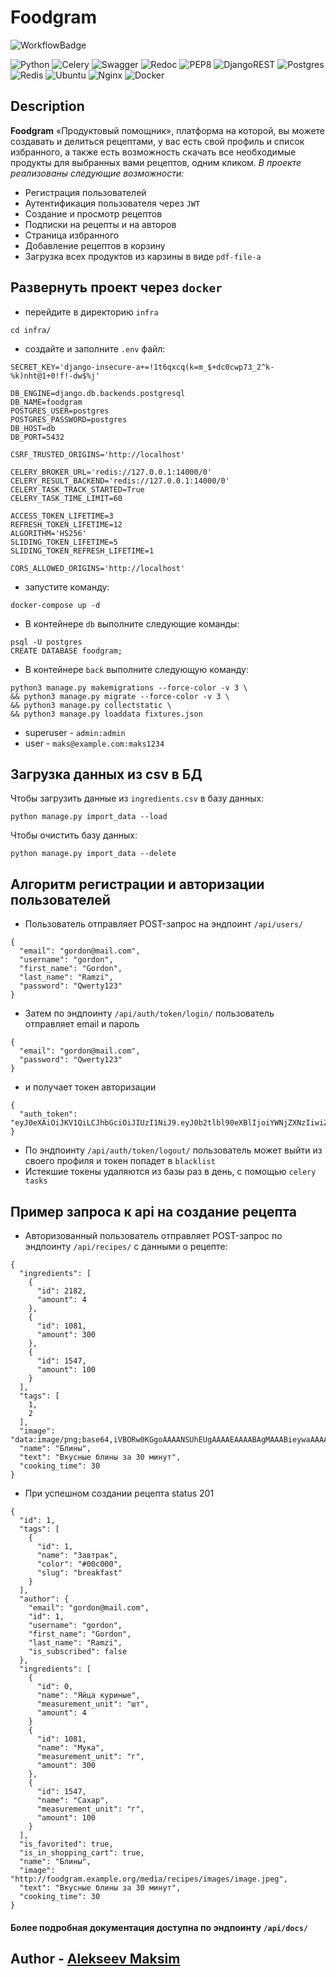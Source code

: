 # Foodgram

![WorkflowBadge](https://github.com/xodiumx/foodgram/actions/workflows/foodgram_workflow.yml/badge.svg)

![Python](https://img.shields.io/badge/python-201933?style=for-the-badge&logo=python&logoColor=white) ![Celery](https://img.shields.io/badge/celery-201933?style=for-the-badge&logo=python&logoColor=white) ![Swagger](https://img.shields.io/badge/swagger-201933?style=for-the-badge&logo=python&logoColor=white) ![Redoc](https://img.shields.io/badge/redoc-201933?style=for-the-badge&logo=python&logoColor=white) ![PEP8](https://img.shields.io/badge/pep8-201933?style=for-the-badge&logo=python&logoColor=white) ![DjangoREST](https://img.shields.io/badge/DJANGO-REST-000000?style=for-the-badge&logo=django&logoColor=white&color=201933&labelColor=black) ![Postgres](https://img.shields.io/badge/postgresql-201933?style=for-the-badge&logo=postgresql&logoColor=white) ![Redis](https://img.shields.io/badge/redis-201933?style=for-the-badge&logo=redis&logoColor=white) ![Ubuntu](https://img.shields.io/badge/Ubuntu-201933?style=for-the-badge&logo=ubuntu&logoColor=white) ![Nginx](https://img.shields.io/badge/nginx-201933?style=for-the-badge&logo=nginx&logoColor=white) ![Docker](https://img.shields.io/badge/docker-201933?style=for-the-badge&logo=docker&logoColor=white) 

## Description

**Foodgram** «Продуктовый помощник», платформа на которой, вы можете создавать и делиться рецептами, у вас есть свой профиль и список избранного, а также есть возможность скачать все необходимые продукты для выбранных вами рецептов, одним кликом. *В проекте реализованы следующие возможности:*
 - Регистрация пользователей
 - Аутентификация пользователя через `JWT`
 - Создание и просмотр рецептов
 - Подписки на рецепты и на авторов
 - Страница избранного
 - Добавление рецептов в корзину
 - Загрузка всех продуктов из карзины в виде `pdf-file-a`

## Развернуть проект через `docker`
- перейдите в директорию `infra`
~~~
cd infra/
~~~
- создайте и заполните `.env` файл:
~~~
SECRET_KEY='django-insecure-a+=!1t6qxcq(k=m_$+dc0cwp73_2^k-%k)nht@1+0!f!-dw$%j'

DB_ENGINE=django.db.backends.postgresql
DB_NAME=foodgram
POSTGRES_USER=postgres
POSTGRES_PASSWORD=postgres
DB_HOST=db
DB_PORT=5432

CSRF_TRUSTED_ORIGINS='http://localhost'

CELERY_BROKER_URL='redis://127.0.0.1:14000/0'
CELERY_RESULT_BACKEND='redis://127.0.0.1:14000/0'
CELERY_TASK_TRACK_STARTED=True
CELERY_TASK_TIME_LIMIT=60

ACCESS_TOKEN_LIFETIME=3
REFRESH_TOKEN_LIFETIME=12
ALGORITHM='HS256'
SLIDING_TOKEN_LIFETIME=5
SLIDING_TOKEN_REFRESH_LIFETIME=1

CORS_ALLOWED_ORIGINS='http://localhost'

~~~
- запустите команду:
~~~
docker-compose up -d
~~~
- В контейнере `db` выполните следующие команды: 
~~~
psql -U postgres
CREATE DATABASE foodgram;
~~~
- В контейнере `back` выполните следующую команду: 
~~~
python3 manage.py makemigrations --force-color -v 3 \
&& python3 manage.py migrate --force-color -v 3 \
&& python3 manage.py collectstatic \
&& python3 manage.py loaddata fixtures.json
~~~
- superuser - `admin:admin`
- user - `maks@example.com:maks1234`

## Загрузка данных из csv в БД

Чтобы загрузить данные из `ingredients.csv` в базу данных:
~~~
python manage.py import_data --load
~~~
Чтобы очистить базу данных:
~~~
python manage.py import_data --delete
~~~

## Алгоритм регистрации и авторизации пользователей
- Пользователь отправляет POST-запрос на эндпоинт `/api/users/`
~~~
{
  "email": "gordon@mail.com",
  "username": "gordon",
  "first_name": "Gordon",
  "last_name": "Ramzi",
  "password": "Qwerty123"
}
~~~
- Затем по эндпоинту `/api/auth/token/login/` пользователь отправляет email и пароль
~~~
{
  "email": "gordon@mail.com",
  "password": "Qwerty123"
}
~~~
- и получает токен авторизации
~~~
{
  "auth_token": "eyJ0eXAiOiJKV1QiLCJhbGciOiJIUzI1NiJ9.eyJ0b2tlbl90eXBlIjoiYWNjZXNzIiwiZXhwIjoxNjgyMTY4Njc2LCJqdGkiOiIyNDJjNDczYTYwZGQ0YWJkYWIxNWExMTkyZjU2M2UzZiIsInVzZXJfaWQiOjJ9.gfF93gfcbxVFeaXlFoGL6Dw_1kqVTi0lRP5zn2zb7io"
}
~~~
- По эндпоинту `/api/auth/token/logout/` пользователь может выйти из своего профиля и токен попадет в `blacklist`
- Истекшие токены удаляются из базы раз в день, с помощью `celery tasks`

## Пример запроса к api на создание рецепта
- Авторизованный пользователь отправляет POST-запрос по эндпоинту `/api/recipes/` с данными о рецепте:
~~~
{
  "ingredients": [
    {
      "id": 2182,
      "amount": 4
    },
    {
      "id": 1081,
      "amount": 300
    },
    {
      "id": 1547,
      "amount": 100
    }
  ],
  "tags": [
    1,
    2
  ],
  "image": "data:image/png;base64,iVBORw0KGgoAAAANSUhEUgAAAAEAAAABAgMAAABieywaAAAACVBMVEUAAAD///9fX1/S0ecCAAAACXBIWXMAAA7EAAAOxAGVKw4bAAAACklEQVQImWNoAAAAggCByxOyYQAAAABJRU5ErkJggg==",
  "name": "Блины",
  "text": "Вкусные блины за 30 минут",
  "cooking_time": 30
}
~~~
- При успешном создании рецепта status 201
~~~
{
  "id": 1,
  "tags": [
    {
      "id": 1,
      "name": "Завтрак",
      "color": "#00c000",
      "slug": "breakfast"
    }
  ],
  "author": {
    "email": "gordon@mail.com",
    "id": 1,
    "username": "gordon",
    "first_name": "Gordon",
    "last_name": "Ramzi",
    "is_subscribed": false
  },
  "ingredients": [
    {
      "id": 0,
      "name": "Яйца куриные",
      "measurement_unit": "шт",
      "amount": 4
    }
    {
      "id": 1081,
      "name": "Мука",
      "measurement_unit": "г",
      "amount": 300
    },
    {
      "id": 1547,
      "name": "Сахар",
      "measurement_unit": "г",
      "amount": 100
    }
  ],
  "is_favorited": true,
  "is_in_shopping_cart": true,
  "name": "Блины",
  "image": "http://foodgram.example.org/media/recipes/images/image.jpeg",
  "text": "Вкусные блины за 30 минут",
  "cooking_time": 30
}
~~~

#### Более подробная документация доступна по эндпоинту `/api/docs/`

## Author - [Alekseev Maksim](https://t.me/maxalxeev)
